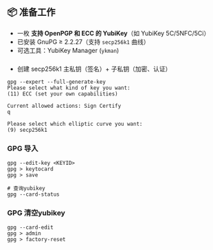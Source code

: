 ## 📦 准备工作

- 一枚 **支持 OpenPGP 和 ECC 的 YubiKey**（如 YubiKey 5C/5NFC/5Ci）
- 已安装 GnuPG ≥ 2.2.27（支持 `secp256k1` 曲线）
- 可选工具：YubiKey Manager (`ykman`)

###

- 创建 secp256k1 主私钥（签名）+ 子私钥（加密、认证）
```
gpg --expert --full-generate-key
Please select what kind of key you want:
(11) ECC (set your own capabilities)

Current allowed actions: Sign Certify 
q

Please select which elliptic curve you want:
(9) secp256k1

```
### GPG 导入
```
gpg --edit-key <KEYID>
gpg > keytocard
gpg > save

# 查询yubikey
gpg --card-status
```

### GPG 清空yubikey
```
gpg --card-edit
gpg > admin
gpg > factory-reset
```

